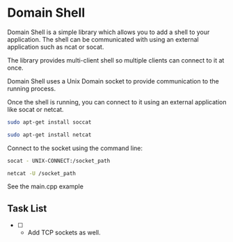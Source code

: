 # Domain Shell #

Domain Shell is a simple library which allows you to add a shell to your
application. The shell can be communicated with using an external application
such as  ncat or socat.

The library provides multi-client shell so multiple clients can connect to it
at once.

Domain Shell uses a Unix Domain socket to provide communication to the running
process.

Once the shell is running, you can connect to it using an external application
like socat or netcat.


```bash
sudo apt-get install soccat
```

```bash
sudo apt-get install netcat
```

Connect to the socket using the command line:

```bash
socat - UNIX-CONNECT:/socket_path
```


```bash
netcat -U /socket_path
```

See the main.cpp example


## Task List ##

- [ ] - Add TCP sockets as well.

